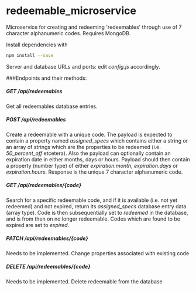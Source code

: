 # redeemable_microservice
Microservice for creating and redeeming 'redeemables' through use of 7 character alphanumeric codes. Requires MongoDB.

Install dependencies with
```bash
npm install --save
```

Server and database URLs and ports: edit *config.js* accordingly.

###Endpoints and their methods:

##### GET /api/redeemables

Get all redeemables database entries.

##### POST /api/redeemables

Create a redeemable with a unique code. The payload is expected to contain a property named *assigned_specs* which contains either a string or an array of strings which are the properties to be redeemed (i.e. *50_percent_off* etcetera).
Also the payload can optionally contain an expiration date in either months, days or hours. Payload should then contain a property (number type) of either *expiration.month*, *expiration.days* or *expiration.hours*. Response is the unique 7 character alphanumeric code.

##### GET /api/redeemables/{code}

Search for a specific redeemable code, and if it is available (i.e. not yet redeemed) and not expired, return its *assigned_specs* database entry data (array type). Code is then subsequentially set to *redeemed* in the database, and is from then on no longer redeemable. Codes which are found to be expired are set to *expired*.

##### PATCH /api/redeemables/{code}

Needs to be implemented. Change properties associated with existing code

##### DELETE /api/redeemables/{code}

Needs to be implemented. Delete redeemable from the database
